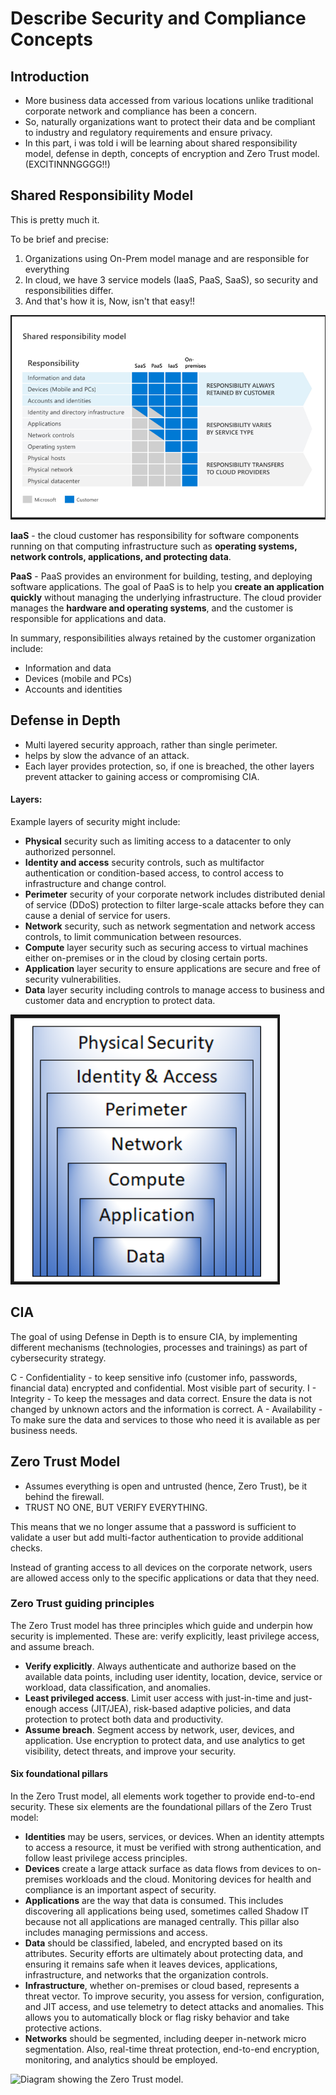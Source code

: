 # Describe Security and Compliance Concepts

## Introduction
- More business data accessed from various locations unlike traditional corporate network and compliance has been a concern.
- So, naturally organizations want to protect their data and be compliant to industry and regulatory requirements and ensure privacy.
- In this part, i was told i will be learning about shared responsibility model, defense in depth, concepts of encryption and Zero Trust model. (EXCITINNNGGGG!!)

## Shared Responsibility Model
This is pretty much it.

To be brief and precise:
1. Organizations using On-Prem model manage and are responsible for everything
2. In cloud, we have 3 service models (IaaS, PaaS, SaaS), so security and responsibilities differ.
3. And that's how it is, Now, isn't that easy!!

![](../../Pasted%20image%2020250210185126.png)

**IaaS** -  the cloud customer has responsibility for software components running on that computing infrastructure such as **operating systems, network controls, applications, and protecting data**.

**PaaS** -  PaaS provides an environment for building, testing, and deploying software applications. The goal of PaaS is to help you **create an application quickly** without managing the underlying infrastructure. The cloud provider manages the **hardware and operating systems**, and the customer is responsible for applications and data.

In summary, responsibilities always retained by the customer organization include:
- Information and data
- Devices (mobile and PCs)
- Accounts and identities

## Defense in Depth
- Multi layered security approach, rather than single perimeter.
- helps by slow the advance of an attack.
- Each layer provides protection, so, if one is breached, the other layers prevent attacker to gaining access or compromising CIA.

#### Layers:
Example layers of security might include:

- **Physical** security such as limiting access to a datacenter to only authorized personnel.
- **Identity and access** security controls, such as multifactor authentication or condition-based access, to control access to infrastructure and change control.
- **Perimeter** security of your corporate network includes distributed denial of service (DDoS) protection to filter large-scale attacks before they can cause a denial of service for users.
- **Network** security, such as network segmentation and network access controls, to limit communication between resources.
- **Compute** layer security such as securing access to virtual machines either on-premises or in the cloud by closing certain ports.
- **Application** layer security to ensure applications are secure and free of security vulnerabilities.
- **Data** layer security including controls to manage access to business and customer data and encryption to protect data.

![](../../Pasted%20image%2020250210191546.png)

## CIA
The goal of using Defense in Depth is to ensure CIA, by implementing different mechanisms (technologies, processes and trainings) as part of cybersecurity strategy.

C - Confidentiality - to keep sensitive info (customer info, passwords, financial data) encrypted and confidential. Most visible part of security.
I - Integrity - To keep the messages and data correct. Ensure the data is not changed by unknown actors and the information is correct.
A - Availability - To make sure the data and services to those who need it is available as per business needs.

## Zero Trust Model
- Assumes everything is open and untrusted (hence, Zero Trust), be it behind the firewall.
- TRUST NO ONE, BUT VERIFY EVERYTHING.

This means that we no longer assume that a password is sufficient to validate a user but add multi-factor authentication to provide additional checks. 

Instead of granting access to all devices on the corporate network, users are allowed access only to the specific applications or data that they need.

### Zero Trust guiding principles

The Zero Trust model has three principles which guide and underpin how security is implemented. These are: verify explicitly, least privilege access, and assume breach.

- **Verify explicitly**. Always authenticate and authorize based on the available data points, including user identity, location, device, service or workload, data classification, and anomalies.
- **Least privileged access**. Limit user access with just-in-time and just-enough access (JIT/JEA), risk-based adaptive policies, and data protection to protect both data and productivity.
- **Assume breach**. Segment access by network, user, devices, and application. Use encryption to protect data, and use analytics to get visibility, detect threats, and improve your security.

#### Six foundational pillars

In the Zero Trust model, all elements work together to provide end-to-end security. These six elements are the foundational pillars of the Zero Trust model:

- **Identities** may be users, services, or devices. When an identity attempts to access a resource, it must be verified with strong authentication, and follow least privilege access principles.
- **Devices** create a large attack surface as data flows from devices to on-premises workloads and the cloud. Monitoring devices for health and compliance is an important aspect of security.
- **Applications** are the way that data is consumed. This includes discovering all applications being used, sometimes called Shadow IT because not all applications are managed centrally. This pillar also includes managing permissions and access.
- **Data** should be classified, labeled, and encrypted based on its attributes. Security efforts are ultimately about protecting data, and ensuring it remains safe when it leaves devices, applications, infrastructure, and networks that the organization controls.
- **Infrastructure**, whether on-premises or cloud based, represents a threat vector. To improve security, you assess for version, configuration, and JIT access, and use telemetry to detect attacks and anomalies. This allows you to automatically block or flag risky behavior and take protective actions.
- **Networks** should be segmented, including deeper in-network micro segmentation. Also, real-time threat protection, end-to-end encryption, monitoring, and analytics should be employed.

![Diagram showing the Zero Trust model.](https://learn.microsoft.com/en-us/training/wwl-sci/describe-security-concepts-methodologies/media/2-zero-trust-pillars-v2.png)